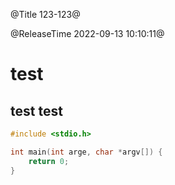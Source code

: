 @Title 123-123@

@ReleaseTime 2022-09-13 10:10:11@

# test

## test test

```c
#include <stdio.h>

int main(int arge, char *argv[]) {
    return 0;
}
```
